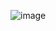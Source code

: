 
![image](https://user-images.githubusercontent.com/88390939/230669080-8063715e-204a-4f70-994d-493c1e87e32e.png)
